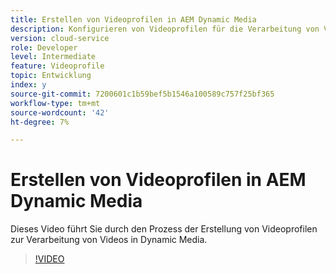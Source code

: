 ```yaml
---
title: Erstellen von Videoprofilen in AEM Dynamic Media
description: Konfigurieren von Videoprofilen für die Verarbeitung von Videos in Dynamic Media
version: cloud-service
role: Developer
level: Intermediate
feature: Videoprofile
topic: Entwicklung
index: y
source-git-commit: 7200601c1b59bef5b1546a100589c757f25bf365
workflow-type: tm+mt
source-wordcount: '42'
ht-degree: 7%

---
```



# Erstellen von Videoprofilen in AEM Dynamic Media

Dieses Video führt Sie durch den Prozess der Erstellung von Videoprofilen zur Verarbeitung von Videos in Dynamic Media.

>[!VIDEO](https://video.tv.adobe.com/v/335382?quality=9&learn=on)
